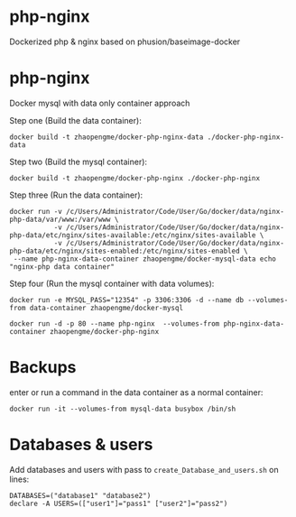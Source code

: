 # php-nginx
Dockerized php &amp; nginx based on phusion/baseimage-docker

php-nginx
============

Docker mysql with data only container approach

Step one (Build the data container):

    docker build -t zhaopengme/docker-php-nginx-data ./docker-php-nginx-data

Step two (Build the mysql container):

    docker build -t zhaopengme/docker-php-nginx ./docker-php-nginx

Step three (Run the data container):
    
    docker run -v /c/Users/Administrator/Code/User/Go/docker/data/nginx-php-data/var/www:/var/www \
               -v /c/Users/Administrator/Code/User/Go/docker/data/nginx-php-data/etc/nginx/sites-available:/etc/nginx/sites-available \
               -v /c/Users/Administrator/Code/User/Go/docker/data/nginx-php-data/etc/nginx/sites-enabled:/etc/nginx/sites-enabled \
     --name php-nginx-data-container zhaopengme/docker-mysql-data echo "nginx-php data container"

Step four (Run the mysql container with data volumes):
    
    docker run -e MYSQL_PASS="12354" -p 3306:3306 -d --name db --volumes-from data-container zhaopengme/docker-mysql

    docker run -d -p 80 --name php-nginx  --volumes-from php-nginx-data-container zhaopengme/docker-php-nginx

# Backups

enter or run a command in the data container as a normal container:

    docker run -it --volumes-from mysql-data busybox /bin/sh

# Databases & users

Add databases and users with pass to ``create_Database_and_users.sh`` on lines:

    DATABASES=("database1" "database2")
    declare -A USERS=(["user1"]="pass1" ["user2"]="pass2")
